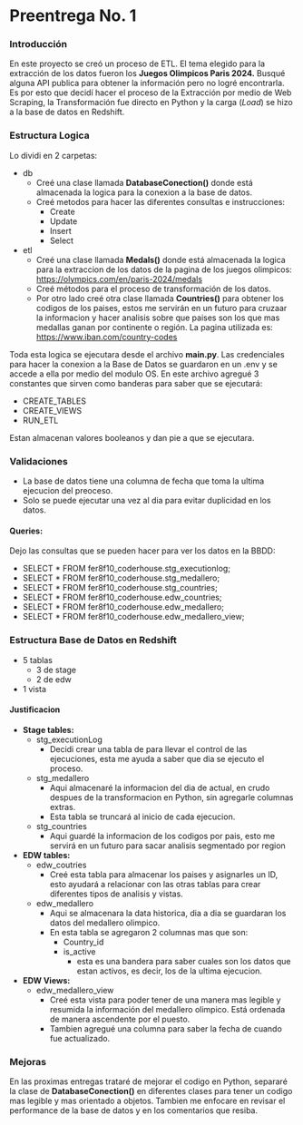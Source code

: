 # Preentrega No. 1

### Introducción

En este proyecto se creó un proceso de ETL. El tema elegido para la extracción de los datos fueron los **Juegos Olimpicos Paris 2024.** Busqué alguna API publica para obtener la información pero no logré encontrarla. Es por esto que decidí hacer el proceso de la Extracción por medio de Web Scraping, la Transformación fue directo en Python y la carga (_Load_) se hizo a la base de datos en Redshift.

### Estructura Logica

Lo dividi en 2 carpetas:

- db
  - Creé una clase llamada **DatabaseConection()** donde está almacenada la logica para la conexion a la base de datos.
  - Creé metodos para hacer las diferentes consultas e instrucciones:
    - Create
    - Update
    - Insert
    - Select
- etl
  - Creé una clase llamada **Medals()** donde está almacenada la logica para la extraccion de los datos de la pagina de los juegos olimpicos: https://olympics.com/en/paris-2024/medals
  - Creé métodos para el proceso de transformación de los datos.
  - Por otro lado creé otra clase llamada **Countries()** para obtener los codigos de los paises, estos me servirán en un futuro para cruzaar la informacion y hacer analisis sobre que paises son los que mas medallas ganan por continente o región. La pagina utilizada es: https://www.iban.com/country-codes

Toda esta logica se ejecutara desde el archivo **main.py**. Las credenciales para hacer la conexion a la Base de Datos se guardaron en un .env y se accede a ella por medio del modulo OS.
En este archivo agregué 3 constantes que sirven como banderas para saber que se ejecutará:

- CREATE_TABLES
- CREATE_VIEWS
- RUN_ETL

Estan almacenan valores booleanos y dan pie a que se ejecutara.

### Validaciones

- La base de datos tiene una columna de fecha que toma la ultima ejecucion del preoceso.
- Solo se puede ejecutar una vez al dia para evitar duplicidad en los datos.

#### Queries:

Dejo las consultas que se pueden hacer para ver los datos en la BBDD:

- SELECT \* FROM fer8f10_coderhouse.stg_executionlog;
- SELECT \* FROM fer8f10_coderhouse.stg_medallero;
- SELECT \* FROM fer8f10_coderhouse.stg_countries;
- SELECT \* FROM fer8f10_coderhouse.edw_countries;
- SELECT \* FROM fer8f10_coderhouse.edw_medallero;
- SELECT \* FROM fer8f10_coderhouse.edw_medallero_view;

### Estructura Base de Datos en Redshift

- 5 tablas
  - 3 de stage
  - 2 de edw
- 1 vista

#### Justificacion

- **Stage tables:**
  - stg_executionLog
    - Decidi crear una tabla de para llevar el control de las ejecuciones, esta me ayuda a saber que dia se ejecuto el proceso.
  - stg_medallero
    - Aqui almacenaré la informacion del dia de actual, en crudo despues de la transformacion en Python, sin agregarle columnas extras.
    - Esta tabla se truncará al inicio de cada ejecucion.
  - stg_countries
    - Aqui guardé la informacion de los codigos por pais, esto me servirá en un futuro para sacar analisis segmentado por region
- **EDW tables:**
  - edw_coutries
    - Creé esta tabla para almacenar los paises y asignarles un ID, esto ayudará a relacionar con las otras tablas para crear diferentes tipos de analisis y vistas.
  - edw_medallero
    - Aqui se almacenara la data historica, dia a dia se guardaran los datos del medallero olimpico.
    - En esta tabla se agregaron 2 columnas mas que son:
      - Country_id
      - is_active
        - esta es una bandera para saber cuales son los datos que estan activos, es decir, los de la ultima ejecucion.
- **EDW Views:**
  - edw_medallero_view
    - Creé esta vista para poder tener de una manera mas legible y resumida la información del medallero olimpico. Está ordenada de manera ascendente por el puesto.
    - Tambien agregué una columna para saber la fecha de cuando fue actualizado.

### Mejoras

En las proximas entregas trataré de mejorar el codigo en Python, separaré la clase de **DatabaseConection()** en diferentes clases para tener un codigo mas legible y mas orientado a objetos. Tambien me enfocare en revisar el performance de la base de datos y en los comentarios que resiba.
